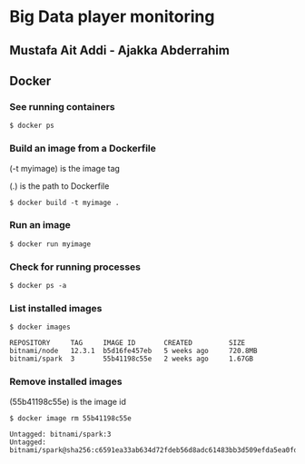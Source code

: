 # Big Data player monitoring

## Mustafa Ait Addi - Ajakka Abderrahim

## Docker

### See running containers

`$ docker ps`

### Build an image from a Dockerfile

(-t myimage) is the image tag

(.) is the path to Dockerfile

```
$ docker build -t myimage .
```

### Run an image

```
$ docker run myimage
```

### Check for running processes

```
$ docker ps -a
```

### List installed images

```
$ docker images

REPOSITORY     TAG     IMAGE ID       CREATED         SIZE
bitnami/node   12.3.1  b5d16fe457eb   5 weeks ago     720.8MB
bitnami/spark  3       55b41198c55e   2 weeks ago     1.67GB
```

### Remove installed images

(55b41198c55e) is the image id

```
$ docker image rm 55b41198c55e

Untagged: bitnami/spark:3
Untagged: bitnami/spark@sha256:c6591ea33ab634d72fdeb56d8adc61483bb3d509efda5ea0fd4fbc4458fbc9e1
```
